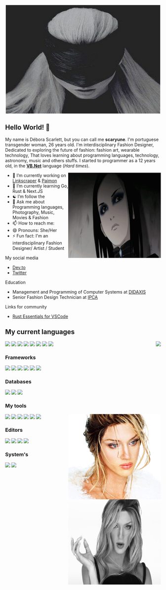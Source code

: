 <!--
### Hi there 👋


**scaryune/scaryune** is a ✨ _special_ ✨ repository because its `README.md` (this file) appears on your GitHub profile.

Here are some ideas to get you started:

- 🔭 I’m currently working on ...
- 🌱 I’m currently learning ...
- 👯 I’m looking to collaborate on ...
- 🤔 I’m looking for help with ...
- 💬 Ask me about ...
- 📫 How to reach me: ...
- 😄 Pronouns: ...
- ⚡ Fun fact: ...
-->

<div align="center">
  <img src="unnamed (1).jpg" width="500" height="350">
</div>

## Hello World! 👋

My name is Débora Scarlett, but you can call me **scaryune**. I'm portuguese transgender woman, 26 years old. I'm interdisciplinary Fashion Designer, Dedicated to exploring the future of fashion: fashion art, wearable technology, That loves learning about programming languages, technology, astronomy, music and others stuffs. I started to programmer as a 12 years old, in the [**VB.Net**](https://en.wikipedia.org/wiki/Visual_Basic_(.NET)) language (*Hard times*).

<img align="right" src="re-l-ergo-proxy.gif" width="300" height="275"/>

- 🔭 I’m currently working on [Linkscraper](https://github.com/Kremilly/linkscraper) & [Paimon](https://github.com/Kremilly/Paimon)
- 🌱 I’m currently learning Go, Rust & Next.JS
- ☯️ I’m follow the 
- 💬 Ask me about Programming languages, Photography, Music, Movies & Fashion
- 📫 How to reach me: 
- 😄 Pronouns: She/Her
- ⚡ Fun fact: I'm an interdisciplinary Fashion Designer/ Artist / Student

My social media

* [Dev.to](https://dev.to/scaryune)
* [Twitter](https://twitter.com/scaryune)

Education
* Management and Programming of Computer Systems at [DIDAXIS](https://www.didaxis.pt/)
* Senior Fashion Design Technician at [IPCA](https://etesp.ipca.pt/)

Links for community
* [Rust Essentials for VSCode](https://github.com/kremilly/rust-vscode-extensions)

## My current languages

<img align="right" src="https://github-readme-stats.vercel.app/api/top-langs/?username=kremilly&layout=donut&theme=transparent&hide_border=true&hide=css" />

<div align="left";>
  <a href="https://php.net"><img src="https://cdn.jsdelivr.net/gh/devicons/devicon/icons/php/php-plain.svg" width="36" /></a>
  <a href="https://developer.mozilla.org/en-US/docs/Web/JavaScript"><img src="https://cdn.jsdelivr.net/gh/devicons/devicon/icons/javascript/javascript-original.svg" width="36" /></a>
  <a href="https://www.python.org"><img src="https://cdn.jsdelivr.net/gh/devicons/devicon/icons/python/python-original.svg" width="36" /></a>
  <a href="https://learn.microsoft.com/pt-br/dotnet/csharp"><img src="https://cdn.jsdelivr.net/gh/devicons/devicon/icons/csharp/csharp-original.svg" width="36" /></a>
  <a href="https://go.dev"><img src="https://cdn.jsdelivr.net/gh/devicons/devicon/icons/go/go-original-wordmark.svg" width="36" /></a>
  <a href="https://rust-lang.com"><img src="https://cdn.jsdelivr.net/gh/devicons/devicon/icons/rust/rust-plain.svg" width="36" /><a>
  <a href="https://www.ruby-lang.org/en"><img src="https://cdn.jsdelivr.net/gh/devicons/devicon/icons/ruby/ruby-original.svg" width="36" /></a>
  <a href="https://sass-lang.com"><img src="https://cdn.jsdelivr.net/gh/devicons/devicon/icons/sass/sass-original.svg" width="36" /></a>
</div>

### Frameworks

<div align="left";>
  <a href="https://laravel.com"><img src="https://cdn.jsdelivr.net/gh/devicons/devicon/icons/laravel/laravel-plain.svg" width="36" /></a>
  <a href="https://rubyonrails.org"><img src="https://cdn.jsdelivr.net/gh/devicons/devicon/icons/rails/rails-original-wordmark.svg" width="36" /></a>
  <a href="https://www.electronjs.org"><img src="https://cdn.jsdelivr.net/gh/devicons/devicon/icons/electron/electron-original.svg" width="36" /></a>
  <a href="https://vuejs.org" target="_balnk"><img src="https://cdn.jsdelivr.net/gh/devicons/devicon/icons/vuejs/vuejs-original.svg" width="36" /></a>
  <a href="https://tailwindcss.com"><img src="https://cdn.jsdelivr.net/gh/devicons/devicon/icons/tailwindcss/tailwindcss-plain.svg" width="36" /></a>
  <a href="https://getbootstrap.com"><img src="https://cdn.jsdelivr.net/gh/devicons/devicon/icons/bootstrap/bootstrap-original.svg" width="36" /></a>
</div>

### Databases

<div align="left";>
  <a href="https://redis.io"><img src="https://cdn.jsdelivr.net/gh/devicons/devicon/icons/redis/redis-original.svg" width="36" /></a>
  <a href="https://mysql.com"><img src="https://cdn.jsdelivr.net/gh/devicons/devicon/icons/mysql/mysql-original.svg" width="36" /></a>
  <a href="https://www.sqlite.org/index.html"><img src="https://cdn.jsdelivr.net/gh/devicons/devicon/icons/sqlite/sqlite-original.svg" width="36" /></a>
</div>

### My tools

<img align="right" src="justleave.webp" width="300" height="275"/>
<img align="right" src="giphy (1).gif" width="300" height="275" />

<div align="left";>
  <a href="https://nodejs.org"><img src="https://cdn.jsdelivr.net/gh/devicons/devicon/icons/nodejs/nodejs-original.svg" width="36" /></a>
  <a href="https://gulpjs.com"><img src="https://cdn.jsdelivr.net/gh/devicons/devicon/icons/gulp/gulp-plain.svg" width="36" /></a>
  <a href="https://getcomposer.org"><img src="https://cdn.jsdelivr.net/gh/devicons/devicon/icons/composer/composer-original.svg" width="36" /></a>
  <a href="https://git-scm.com"><img src="https://cdn.jsdelivr.net/gh/devicons/devicon/icons/git/git-original.svg" width="36" /></a>
  <a href="https://docker.com"><img src="https://cdn.jsdelivr.net/gh/devicons/devicon/icons/docker/docker-original.svg" width="36" /></a>
  <a href="https://www.sourcetreeapp.com"><img src="https://cdn.jsdelivr.net/gh/devicons/devicon/icons/sourcetree/sourcetree-original.svg" width="36" /></a>
</div>

### Editors

<div align="left";>
  <a href="https://code.visualstudio.com"><img src="https://cdn.jsdelivr.net/gh/devicons/devicon/icons/vscode/vscode-original.svg" width="36" /></a>
  <a href="https://jetbrains.com"><img src="https://cdn.jsdelivr.net/gh/devicons/devicon/icons/jetbrains/jetbrains-original.svg" width="36" /></a>
  <a href="https://micro-editor.github.io"><img src="https://avatars.githubusercontent.com/u/21361806?s=280&v=4" width="36" /></a>
  <a href="https://neovim.io"><img src="https://cdn.jsdelivr.net/gh/devicons/devicon/icons/vim/vim-plain.svg" width="36" /></a>
</div>

### System's

<div align="left";>
  <a href="https://www.microsoft.com/en-us/windows"><img src="https://cdn.jsdelivr.net/gh/devicons/devicon/icons/windows8/windows8-original.svg" width="36" /></a>
  <a href="https://ubuntu.com"><img src="https://cdn.jsdelivr.net/gh/devicons/devicon/icons/ubuntu/ubuntu-plain.svg" width="36" width="36" /></a>
</div>
